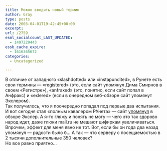 ```yaml
---
title: Можно вводить новый термин
author: Gray
type: posts
date: 2003-04-01T19:42:45+00:00
excerpt:
url: /2759
esml_socialcount_LAST_UPDATED:
  - 1497229443
essb_cache_expire:
  - 1616365672
categories:
  - Uncategorized

---
```








В отличие от западного &#171;slashdotted&#187; или &#171;instapundited&#187;, в Рунете есть свои термины &#8212; &#171;registered&#187; (это, если сайт упомянул Дима Смирнов в своем &#171;Регистре&#187;), &#171;anfraxed&#187; (это, понятно, если сайт попал в Анфракс) и &#171;exlered&#187; (если в очередном веб-обзоре сайт упомянут Экслером).  
Так получилось, что я поочередно попадал под первые два испытания. И вот сегодня стал &#171;полным кавалером РУнета&#187; &#8212; сайт <a href="http://www.exler.ru/reviews/01-04-03.htm" target="_blank">упомянул</a> в обзоре Экслер. А я-то гляжу и понять не могу &#8212; чего это так здорово народ идет, даже глюки mail.ru не мешают цифиркам увеличиваться.  
Впрочем, эффект для меня явно не тот. Вот, если бы он года два назад упомянул &#8212; радости было б&#8230; А так &#8212; что серверу с посещаемостью в 2 тысячи дополнительные 350 человек?  
Но все равно приятно&#8230;